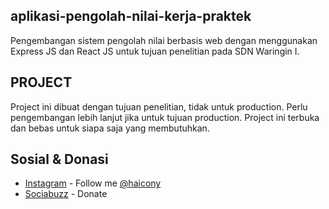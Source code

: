 ## aplikasi-pengolah-nilai-kerja-praktek
Pengembangan sistem pengolah nilai berbasis web dengan menggunakan Express JS dan React JS untuk tujuan penelitian pada SDN Waringin I.

## PROJECT
Project ini dibuat dengan tujuan penelitian, tidak untuk production. Perlu pengembangan lebih lanjut jika untuk tujuan production. Project ini terbuka dan bebas untuk siapa saja yang membutuhkan.

## Sosial & Donasi
- [Instagram](https://instagram.com) - Follow me [@haicony](https://instagram.com/hai.cony)
- [Sociabuzz](https://sociabuzz.com/haicony/donate) - Donate
